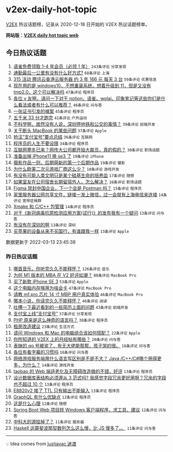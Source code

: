 # v2ex-daily-hot-topic

[V2EX](https://www.v2ex.com/) 热议话题榜，记录从 2020-12-18 日开始的 V2EX 热议话题榜单。

**网站版：[V2EX daily hot topic web](https://boojack.github.io/v2ex-daily-hot-topic-web/)**

## 今日热议话题

<!-- TODAY BEGIN -->

1. [语雀免费领取 1-4 年会员（必领 1 年）](https://www.v2ex.com/t/839992) `243条评论` `分享发现`
1. [通勤最后一公里有没有什么好方式?](https://www.v2ex.com/t/839994) `68条评论` `上海`
1. [315 活动 腾讯云香港云服务器 约 3 年 166 元 每天 3 台](https://www.v2ex.com/t/840061) `59条评论` `优惠信息`
1. [现在用的是 windows10，不想重装系统，想着升级到 11，但是又没有 tmp2.0，这个可以解决吗](https://www.v2ex.com/t/839980) `47条评论` `程序员`
1. [各位 v 友啊，请问一下对于 notion、语雀、wolai、印象笔记等这些你们是什么看法或者有什么可以推荐？](https://www.v2ex.com/t/840045) `46条评论` `问与答`
1. [一张证书引发的噱案](https://www.v2ex.com/t/840034) `45条评论` `程序员`
1. [五千米 33 分才跑完](https://www.v2ex.com/t/839987) `41条评论` `户外运动`
1. [不科学啊，居然没有人说，深圳停地铁和公交的事情？](https://www.v2ex.com/t/840077) `39条评论` `前端开发`
1. [关于断头 MacBook 的某些问题](https://www.v2ex.com/t/840002) `37条评论` `Apple`
1. [抢注“支付宝号”要点总结](https://www.v2ex.com/t/839973) `36条评论` `互联网`
1. [程序员的人生不要设限](https://www.v2ex.com/t/840026) `34条评论` `程序员`
1. [互联网寒冬已来？网传大公司都开始大裁员，真的假的？](https://www.v2ex.com/t/840068) `30条评论` `职场话题`
1. [准备出掉 iPhone11 换 se3 了](https://www.v2ex.com/t/840065) `19条评论` `iPhone`
1. [摄影作品一则，后期萌新的第一个后期作品](https://www.v2ex.com/t/839975) `19条评论` `摄影`
1. [为什么欧美二次元游戏厂商这么少？](https://www.v2ex.com/t/840101) `18条评论` `游戏开发`
1. [有没有可能人类文明只是某个硅基生命的培养皿](https://www.v2ex.com/t/839993) `17条评论` `随想`
1. [如果室友在公司宿舍长期留宿外人，怎么解决？](https://www.v2ex.com/t/840066) `16条评论` `职场话题`
1. [Figma 禁封中国企业，下一个会是 Postman 吗？](https://www.v2ex.com/t/839995) `15条评论` `程序员`
1. [家里服务器公网共享文件，链接一发上微信，过一会就有上海电信来连接](https://www.v2ex.com/t/840035) `14条评论` `宽带症候群`
1. [Xmake 和 C/C++ 包管理](https://www.v2ex.com/t/839983) `14条评论` `程序员`
1. [对于《新冠病毒抗原检测应用方案(试行)》的发布我有一个疑问](https://www.v2ex.com/t/840078) `13条评论` `问与答`
1. [有没有在深圳的啊](https://www.v2ex.com/t/840098) `13条评论` `深圳`
1. [买苹果的设备从来不买国行，有谁跟我一样](https://www.v2ex.com/t/840055) `13条评论` `Apple`

数据更新于 2022-03-13 23:45:38

<!-- TODAY END -->

### 昨日热议话题

<!-- YESTERDAY BEGIN -->

1. [哪首音乐，你听完久久不能释怀？](https://www.v2ex.com/t/839828) `126条评论` `音乐`
1. [为何 M1 版本的 MBA 在 V2 好评如潮？](https://www.v2ex.com/t/839816) `80条评论` `MacBook Pro`
1. [买了新款 iPhone SE 3](https://www.v2ex.com/t/839864) `53条评论` `Apple`
1. [这个电脑内存够用为啥会卡](https://www.v2ex.com/t/839826) `47条评论` `MacBook Pro`
1. [请教 m1 pro 芯片 14 寸 MBP 用户真实体验](https://www.v2ex.com/t/839813) `46条评论` `MacBook Pro`
1. [哪本小说，你读完久久不能释怀？](https://www.v2ex.com/t/839866) `46条评论` `阅读`
1. [吐槽一下最近看到的一些简历上面的问题](https://www.v2ex.com/t/839867) `43条评论` `前端开发`
1. [支付宝上线“支付宝号”](https://www.v2ex.com/t/839885) `37条评论` `分享发现`
1. [PHP 原来是这么神奇的语言吗？](https://www.v2ex.com/t/839895) `30条评论` `程序员`
1. [租房改造建议](https://www.v2ex.com/t/839810) `23条评论` `生活方式`
1. [请问 Windows 和 Mac 的电脑组合该如何搭配？](https://www.v2ex.com/t/839914) `22条评论` `Apple`
1. [你所知道的 V2EX 上的月经帖有哪些？](https://www.v2ex.com/t/839943) `20条评论` `问与答`
1. [表妹的 qq 号被盗了，有无大佬能帮帮，孩子哭的很。](https://www.v2ex.com/t/839922) `16条评论` `问与答`
1. [各位有看字幕的习惯吗](https://www.v2ex.com/t/839850) `16条评论` `问与答`
1. [网络游戏服务端用什么语言写区别是不是不大？ Java /C++/C#哪个用得更多，为什么？](https://www.v2ex.com/t/839916) `14条评论` `游戏开发`
1. [taobao 的 Web 端适老化及无障碍改造做的不错，好评](https://www.v2ex.com/t/839881) `13条评论` `程序员`
1. [设计数据库表结构必须遵从 3 范式吗? 我感觉字段冗余更好用呀？冗余的字段也不超过 10 个](https://www.v2ex.com/t/839874) `13条评论` `程序员`
1. [E8820v2 接了 TTL 只有输出不能输入](https://www.v2ex.com/t/839832) `13条评论` `程序员`
1. [GraphQL 有什么优缺点](https://www.v2ex.com/t/839880) `12条评论` `程序员`
1. [这是什么心理](https://www.v2ex.com/t/839873) `12条评论` `随想`
1. [Spring Boot Web 项目转 Windows 客户端程序，求工具、建议](https://www.v2ex.com/t/839869) `12条评论` `问与答`
1. [中科大的源挂掉了？](https://www.v2ex.com/t/839934) `11条评论` `服务器`
1. [Haskell 运算斐波那契数列怎么这么慢，比 JS 慢多了。。](https://www.v2ex.com/t/839924) `11条评论` `问与答`

<!-- YESTERDAY END -->

---

💡 Idea comes from [justjavac 迷渡](https://github.com/justjavac/)
